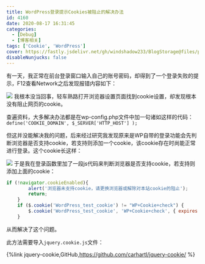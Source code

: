 ```yaml
---
title: WordPress登录提示Cookies被阻止的解决办法
id: 4160
date: 2020-08-17 16:31:45
categories:
  - [Debug]
  - [博客相关]
tags: ['Cookie', 'WordPress']
cover: https://fastly.jsdelivr.net/gh/windshadow233/BlogStorage@files/png/a3dcbdb5e3589533df8495a04243b3c9.png
disableNunjucks: false
---
```


有一天，我正常在前台登录窗口输入自己的账号密码，却得到了一个登录失败的提示，F12查看Network之后发现报错内容如下：


![](https://fastly.jsdelivr.net/gh/windshadow233/BlogStorage@files/png/097ff0a8f20093b3b4cf90fd6469cea9.png)
我根本没当回事，轻车熟路打开浏览器设置页面找到cookie设置，却发现根本没有阻止网页的cookie。


查遍资料，大多解决办法都是在wp-config.php文件中加一句诸如这样的代码：`define('COOKIE_DOMAIN', $_SERVER['HTTP_HOST'] );`


但这并没能解决我的问题，后来经过研究我发现原来是WP自带的登录功能会先判断浏览器是否支持cookie，若支持则添加一个cookie，该cookie存在时尚能正常进行登录。这个cookie长这样：

![](https://fastly.jsdelivr.net/gh/windshadow233/BlogStorage@files/png/a3dcbdb5e3589533df8495a04243b3c9.png)
于是我在登录函数里加了一段js代码来判断浏览器是否支持cookie，若支持则添加上面的cookie：

```js
if (!navigator.cookieEnabled){
		alert('浏览器未支持cookie，请更换浏览器或解除对本站cookie的阻止');
		return;
	}
	if ($.cookie('WordPress_test_cookie') != "WP+Cookie+check") {
		$.cookie('WordPress_test_cookie', 'WP+Cookie+check', { expires: 365 , path: '/'});
	}
```

从而解决了这个问题。

此方法需要导入`jquery.cookie.js`文件：

{%link jquery-cookie,GitHub,https://github.com/carhartl/jquery-cookie/ %}

